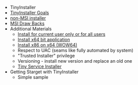   * TinyInstaller
  * [TinyInstaller Goals](TinyInstallerGoals.md)
  * [non-MSI installer](NonMsi.md)
  * [MSI Draw Backs](MsiDrawBacks.md)
  * Additional Materials
    * [Install for current user only or for all users](UserMode.md)
    * [Install x64 bit application](InstallX64.md)
    * [Install x86 on x64 (WOW64)](InstallWow64.md)
    * Respect to UAC (seams like fully automated by system)
    * "Trusted Installer" privilege
    * Versioning - install new version and replace an old one
    * [Tiny Service Installer](TinyServiceInstaller.md)
  * Getting Starget with TinyInstaller
    * Simple sample